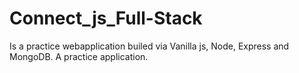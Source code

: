 # Connect_js_Full-Stack
Is a practice webapplication builed via Vanilla js, Node, Express and MongoDB. 
A practice application.
